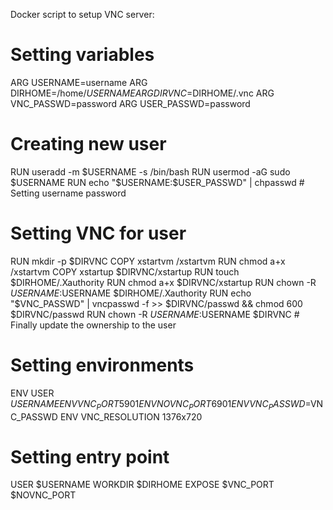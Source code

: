 Docker script to setup VNC server:

# Setting variables
ARG USERNAME=username
ARG DIRHOME=/home/$USERNAME
ARG DIRVNC=$DIRHOME/.vnc
ARG VNC_PASSWD=password
ARG USER_PASSWD=password

# Creating new user
RUN useradd -m $USERNAME -s /bin/bash
RUN usermod -aG sudo $USERNAME
RUN echo "$USERNAME:$USER_PASSWD" | chpasswd # Setting username password

# Setting VNC for user
RUN  mkdir -p $DIRVNC
COPY xstartvm /xstartvm
RUN  chmod a+x /xstartvm
COPY xstartup $DIRVNC/xstartup
RUN  touch $DIRHOME/.Xauthority
RUN  chmod a+x $DIRVNC/xstartup
RUN  chown -R $USERNAME:$USERNAME $DIRHOME/.Xauthority
RUN  echo "$VNC_PASSWD" | vncpasswd -f >> $DIRVNC/passwd && chmod 600 $DIRVNC/passwd
RUN  chown -R $USERNAME:$USERNAME $DIRVNC # Finally update the ownership to the user

# Setting environments
ENV USER  $USERNAME
ENV VNC_PORT   5901
ENV NOVNC_PORT 6901
ENV VNC_PASSWD=$VNC_PASSWD
ENV VNC_RESOLUTION 1376x720

# Setting entry point
USER    $USERNAME
WORKDIR $DIRHOME
EXPOSE  $VNC_PORT $NOVNC_PORT
